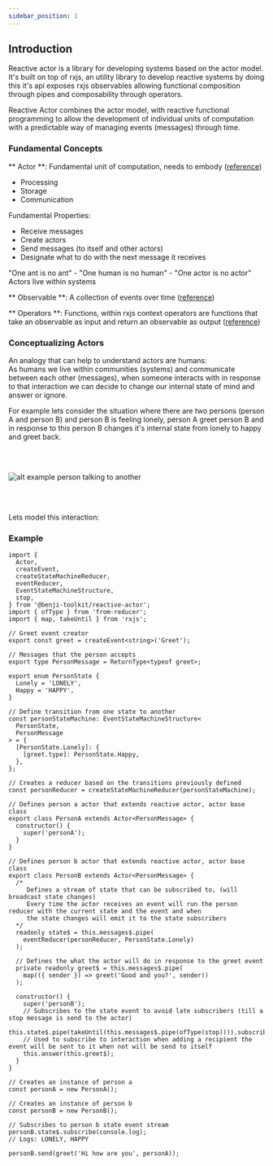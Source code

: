 ```yaml
---
sidebar_position: 1
---
```


## Introduction

Reactive actor is a library for developing systems based on the actor model. It's built on top of rxjs, an utility library to develop reactive systems by doing this it's api exposes rxjs observables allowing functional composition through pipes and composability through operators.

Reactive Actor combines the actor model, with reactive functional programming to allow the development of individual units of computation with a predictable way of managing events (messages) through time.

### Fundamental Concepts

** Actor **: Fundamental unit of computation, needs to embody ([reference](https://www.youtube.com/watch?v=7erJ1DV_Tlo&ab_channel=jasonofthel33t))

- Processing
- Storage
- Communication

Fundamental Properties:

- Receive messages
- Create actors
- Send messages (to itself and other actors)
- Designate what to do with the next message it receives

"One ant is no ant" - "One human is no human" - "One actor is no actor"
Actors live within systems

** Observable **: A collection of events over time ([reference](https://rxjs.dev/guide/observable))

** Operators **: Functions, within rxjs context operators are functions that take an observable as input and return an observable as output ([reference](https://rxjs.dev/guide/operators))

### Conceptualizing Actors

An analogy that can help to understand actors are humans: <br />
As humans we live within communities (systems) and communicate between each other (messages), when someone interacts with in response to that interaction we can decide to change our internal state of mind and answer or ignore.

For example lets consider the situation where there are two persons (person A and person B) and person B is feeling lonely, person A greet person B and in response to this person B changes it's internal state from lonely to happy and greet back.

<br /><br />

![alt example person talking to another](/img/example-person-taking-to-another.png)

<br /><br />

Lets model this interaction:

### Example

```
import {
  Actor,
  createEvent,
  createStateMachineReducer,
  eventReducer,
  EventStateMachineStructure,
  stop,
} from '@benji-toolkit/reactive-actor';
import { ofType } from 'from-reducer';
import { map, takeUntil } from 'rxjs';

// Greet event creator
export const greet = createEvent<string>('Greet');

// Messages that the person accepts
export type PersonMessage = ReturnType<typeof greet>;

export enum PersonState {
  Lonely = 'LONELY',
  Happy = 'HAPPY',
}

// Define transition from one state to another
const personStateMachine: EventStateMachineStructure<
  PersonState,
  PersonMessage
> = {
  [PersonState.Lonely]: {
    [greet.type]: PersonState.Happy,
  },
};

// Creates a reducer based on the transitions previously defined
const personReducer = createStateMachineReducer(personStateMachine);

// Defines person a actor that extends reactive actor, actor base class
export class PersonA extends Actor<PersonMessage> {
  constructor() {
    super('personA');
  }
}

// Defines person b actor that extends reactive actor, actor base class
export class PersonB extends Actor<PersonMessage> {
  /*
     Defines a stream of state that can be subscribed to, (will broadcast state changes)
     Every time the actor receives an event will run the person reducer with the current state and the event and when
     the state changes will emit it to the state subscribers
  */
  readonly state$ = this.messages$.pipe(
    eventReducer(personReducer, PersonState.Lonely)
  );

  // Defines the what the actor will do in response to the greet event
  private readonly greet$ = this.messages$.pipe(
    map(({ sender }) => greet('Good and you?', sender))
  );

  constructor() {
    super('personB');
    // Subscribes to the state event to avoid late subscribers (till a stop message is send to the actor)
    this.state$.pipe(takeUntil(this.messages$.pipe(ofType(stop)))).subscribe();
    // Used to subscribe to interaction when adding a recipient the event will be sent to it when not will be send to itself
    this.answer(this.greet$);
  }
}

// Creates an instance of person a
const personA = new PersonA();

// Creates an instance of person b
const personB = new PersonB();

// Subscribes to person b state event stream
personB.state$.subscribe(console.log);
// Logs: LONELY, HAPPY

personB.send(greet('Hi how are you', personA));


```
